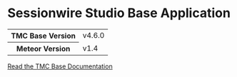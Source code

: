 # Sessionwire Studio Base Application

<table>
  <tbody>
    <tr>
      <th>TMC Base Version</th>
      <td>v4.6.0</td>
    </tr>
    <tr>
      <th>Meteor Version</th>
      <td>v1.4</td>
    </tr>
  </tbody>
</table>

[Read the TMC Base Documentation](http://themeteorchef.com/base)
